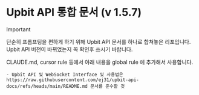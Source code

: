 # Upbit API 통합 문서 (v 1.5.7)


> [!IMPORTANT]
> 단순히 프롬프팅을 편하게 하기 위해 Upbit API 문서를 하나로 합쳐놓은 리포입니다. Upbit API 버전이 바뀌었는지 꼭 확인후 쓰시기 바랍니다.

CLAUDE.md, cursor rule 등에서 아래 내용을 global rule 에 추가해서 사용합니다.

```
- Upbit API 및 WebSocket Interface 및 사용법은 https://raw.githubusercontent.com/ej31/upbit-api-docs/refs/heads/main/README.md 문서를 준수할 것
```
